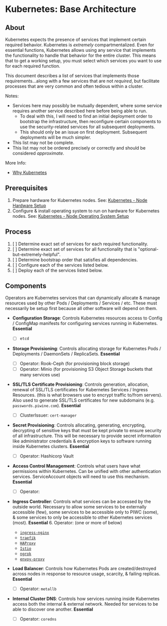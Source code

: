 # Kubernetes: Base Architecture

## About

Kubernetes expects the presence of services that implement certain required behavior.
Kubernetes is *extremely* compartmentalized.
Even for essential functions, Kubernetes allows using any service that implements the functionality to handle that behavior for the entire cluster.
This means that to get a working setup, you must select which services you want to use for each required function.

This document describes a list of services that implements those requirements...along with a few services that are not *required*, but facilitate processes that are very common and often tedious within a cluster.

Notes:

- Services here may possibly be mutually dependent, where some service requires another service described here before being able to run.
  - To deal with this, I will need to find an initial deployment order to bootstrap the infrastructure, then reconfigure certain components to use the security-related services for all subsequent deployments.
  - This should only be an issue on first deployment. Subsequent deployments will be much simpler.
- This list may not be complete.
- This list may not be ordered precisely or correctly and should be considered *approximate*.

More Info:

- [Why Kubernetes](../about-software/kubernetes.md)

## Prerequisites

1. Prepare hardware for Kubernetes nodes. See: [Kubernetes - Node Hardware Setup](./kubernetes-hardware-setup.md)
2. Configure & install operating system to run on hardware for Kubernetes nodes. See: [Kubernetes - Node Operating System Setup](./kubernetes-operating-system-setup.md)

## Process

1. [ ] Determine exact set of services for each required functionality.
2. [ ] Determine exact set of services for all functionality that is "optional-but-extremely-helpful".
3. [ ] Determine bootstrap order that satisfies all dependencies.
4. [ ] Configure each of the services listed below.
5. [ ] Deploy each of the services listed below.

## Components

Operators are Kubernetes services that can dynamically allocate & manage resources used by other Pods / Deployments / Services / etc.
These must necessarily be setup first because all other software will depend on them.

- **Configuration Storage**: Controls Kubernetes resources access to Config / ConfigMap manifests for configuring services running in Kubernetes. **Essential**
  - [ ] `etcd`

- **Storage Provisioning**: Controls allocating storage for Kubernetes Pods / Deployments / DaemonSets / ReplicaSets. **Essential**
  - [ ] Operator: Rook-Ceph (for provisioning block storage)
  - [ ] Operator: Minio     (for provisioning S3 Object Storage buckets that many services use)

- **SSL/TLS Certificate Provisioning**: Controls generation, allocation, renewal of SSL/TLS certificates for Kubernetes Services / Ingress Resources. (this is what browsers use to encrypt traffic to/from servers). Also used to generate SSL/TLS certificates for new subdomains (e.g. `passwords.piwine.com`). **Essential**
  - [ ] ClusterIssuer: `cert-manager`

- **Secret Provisioning**: Controls allocating, generating, encrypting, decrypting of sensitive keys that must be kept private to ensure security of all infrastructure. This will be necessary to provide secret information like administrator credentials & encryption keys to software running inside Kubernetes clusters. **Essential**
  - [ ] Operator: Hashicorp Vault

- **Access Control Management**: Controls what users have what permissions within Kubernetes. Can be unified with other authentication services. ServiceAccount objects will need to use this mechanism. **Essential**
  - [ ] Operator:

- **Ingress Controller**: Controls what services can be accessed by the outside world. Necessary to allow some services to be externally accessible (few), some services to be accessible only to PIWC (some), & some services to only be accessible to other Kubernetes services (most). **Essential**
  6. Operator: (one or more of below)
    - [`ingress-nginx`]()
    - [`traefik`]()
    - [`HAProxy`]()
    - [`Istio`]()
    - [`ngrok`](https://ngrok.com/docs/using-ngrok-with/k8s)
    - [`envoy-proxy`](https://www.envoyproxy.io)

- **Load Balancer**: Controls how Kubernetes Pods are created/destroyed across nodes in response to resource usage, scarcity, & failing replicas. **Essential**
  - [ ] Operator: `metallb`

- **Internal Cluster DNS**: Controls how services running inside Kubernetes access both the internal & external network. Needed for services to be able to discover one another. **Essential**
  - [ ] Operator: `coredns`
